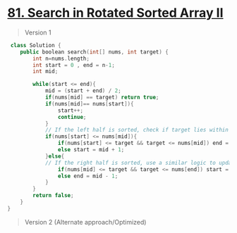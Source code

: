 # [81. Search in Rotated Sorted Array II](https://leetcode.com/problems/search-in-rotated-sorted-array-ii/)
> Version 1
```c++
 class Solution {
    public boolean search(int[] nums, int target) {
        int n=nums.length;
        int start = 0 , end = n-1;
        int mid;

        while(start <= end){
            mid = (start + end) / 2;
            if(nums[mid] == target) return true;
            if(nums[mid]== nums[start]){
                start++;
                continue;
            }
            // If the left half is sorted, check if target lies within it. If yes, update end; otherwise, update start.
            if(nums[start] <= nums[mid]){
                if(nums[start] <= target && target <= nums[mid]) end = mid - 1;
                else start = mid + 1;
            }else{
            // If the right half is sorted, use a similar logic to update start or end
                if(nums[mid] <= target && target <= nums[end]) start = mid + 1;
                else end = mid - 1;
            }
        }
        return false;
    }
}
```

> Version 2 (Alternate approach/Optimized)